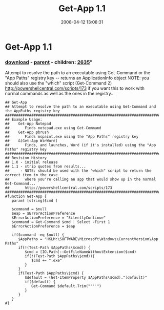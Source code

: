 ﻿---
pid:            174
parent:         170
children:       2635
poster:         Joel Bennett
title:          Get-App 1.1
date:           2008-04-12 13:08:31
format:         posh
---

# Get-App 1.1

### [download](174.ps1) - [parent](170.md) - children: [2635](2635.md)"

Attempt to resolve the path to an executable using Get-Command or the "App Paths" registry key -- returns an ApplicationInfo object
NOTE: you should also use the "which" script (Get-Command 2) http://powershellcentral.com/scripts/173 if you want this to work with normal commands as well as the ones in the registry...

```posh
## Get-App
## Attempt to resolve the path to an executable using Get-Command and the AppPaths registry key
##################################################################################################
## Example Usage:
##    Get-App Notepad
##       Finds notepad.exe using Get-Command
##    Get-App pbrush
##       Finds mspaint.exe using the "App Paths" registry key
##    &(Get-App WinWord)
##       Finds, and launches, Word (if it's installed) using the "App Paths" registry key
##################################################################################################
## Revision History
## 1.0 - initial release
## 1.1 - strip quotes from results...
##     - NOTE: should be used with the "which" script to return the correct item in the case 
##       where you're calling an app that would show up in the normal Get-Command...
##       http://powershellcentral.com/scripts/173 
##################################################################################################
#function Get-App {
   param( [string]$cmd )

   $command = $null
   $eap = $ErrorActionPreference
   $ErrorActionPreference = "SilentlyContinue"
   $command = Get-Command $cmd | Select -First 1
   $ErrorActionPreference = $eap
  
   if($command -eq $null) {
      $AppPaths = "HKLM:\SOFTWARE\Microsoft\Windows\CurrentVersion\App Paths"
      if(!(Test-Path $AppPaths\$cmd)) {
         $cmd = [IO.Path]::GetFileNameWithoutExtension($cmd)
         if(!(Test-Path $AppPaths\$cmd)){
            $cmd += ".exe"
         }
      }
      if(Test-Path $AppPaths\$cmd) {
         $default = (Get-ItemProperty $AppPaths\$cmd)."(default)"
         if($default) {
            Get-Command $default.Trim("""'")
         }
      }
   }
#}

```
